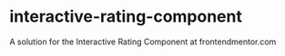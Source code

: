 # interactive-rating-component
 A solution for the Interactive Rating Component at frontendmentor.com
